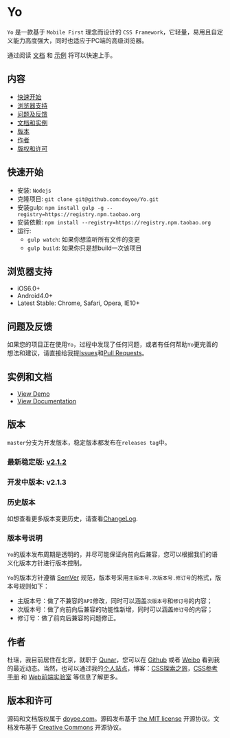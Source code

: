 # Yo

`Yo` 是一款基于 `Mobile First` 理念而设计的 `CSS Framework`，它轻量，易用且自定义能力高度强大，同时也适应于PC端的高级浏览器。

通过阅读 [文档](http://doyoe.github.io/Yo/doc/) 和 [示例](http://doyoe.github.io/Yo/demo/) 将可以快速上手。


## 内容

* [快速开始](#quick-stat)
* [浏览器支持](#supported-browsers)
* [问题及反馈](#bugs-and-feature-requests)
* [文档和实例](#documentation-and-demo)
* [版本](#versioning)
* [作者](#author)
* [版权和许可](#copyright-and-license)


<a name="quick-stat"></a>
## 快速开始

* 安装: `Nodejs`
* 克隆项目: `git clone git@github.com:doyoe/Yo.git`
* 安装gulp: `npm install gulp -g --registry=https://registry.npm.taobao.org`
* 安装依赖: `npm install --registry=https://registry.npm.taobao.org`
* 运行:
    * `gulp watch`: 如果你想监听所有文件的变更
    * `gulp build`: 如果你只是想build一次该项目


<a name="supported-browsers"></a>
## 浏览器支持

* iOS6.0+
* Android4.0+
* Latest Stable: Chrome, Safari, Opera, IE10+


<a name="bugs-and-feature-requests"></a>
## 问题及反馈

如果您的项目正在使用`Yo`，过程中发现了任何问题，或者有任何帮助`Yo`更完善的想法和建议，请直接给我提[Issues](https://github.com/doyoe/Yo/issues/new)和[Pull Requests](https://github.com/doyoe/Yo/pulls)。


<a name="documentation-and-demo"></a>
## 实例和文档

* [View Demo](http://doyoe.github.io/Yo/demo/)
* [View Documentation](http://doyoe.github.io/Yo/doc/)


<a name="Versioning"></a>
## 版本

`master`分支为开发版本，稳定版本都发布在`releases tag`中。

### 最新稳定版: [v2.1.2](https://github.com/doyoe/Yo/releases/tag/v2.1.2)

### 开发中版本: v2.1.3

### 历史版本

如想查看更多版本变更历史，请查看[ChangeLog](https://github.com/doyoe/Yo/blob/master/changelog.md).


### 版本号说明

`Yo`的版本发布周期是透明的，并尽可能保证向前向后兼容，您可以根据我们的语义化版本方针进行版本控制。

`Yo`的版本方针遵循 [SemVer](http://semver.org/lang/zh-CN/) 规范，版本号采用`主版本号.次版本号.修订号`的格式，版本号规则如下：

* 主版本号：做了不兼容的`API`修改，同时可以涵盖`次版本号`和`修订号`的内容；
* 次版本号：做了向前向后兼容的功能性新增，同时可以涵盖`修订号`的内容；
* 修订号：做了前向后兼容的问题修正。


<a name="author"></a>
## 作者

杜瑶，我目前居住在北京，就职于 [Qunar](http://www.qunar.com)，您可以在 [Github](https://github.com/doyoe) 或者 [Weibo](http://weibo.com/doyoe) 看到我的最近动态。当然，也可以通过我的[个人站点](http://www.doyoe.com)，博客：[CSS探索之旅](http://blog.doyoe.com)，[CSS参考手册](http://css.doyoe.com) 和 [Web前端实验室](http://demo.doyoe.com) 等信息了解更多。


<a name="copyright-and-license"></a>
## 版本和许可

源码和文档版权属于 [doyoe.com](http://www.doyoe.com)。源码发布基于 [the MIT license](http://opensource.org/licenses/MIT) 开源协议。文档发布基于 [Creative Commons](http://creativecommons.org/licenses/by/4.0/) 开源协议。